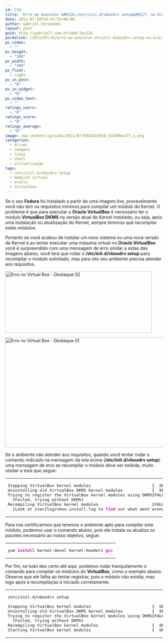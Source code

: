```yaml
---
id: 216
title: 'Erro ao executar &#8216;/etc/init.d/vboxdrv setup&#8217; no Oracle VirtualBox'
date: 2011-07-18T19:42:55+00:00
author: Gabriel Fernandes
layout: post
guid: http://gabrielf.com.br/wp0/?p=216
permalink: /2011/07/18/erro-ao-executar-etcinit-dvboxdrv-setup-no-oracle-virtualbox/
pv_video:
  - ""
pv_height:
  - "200"
pv_width:
  - "300"
pv_float:
  - right
pv_in_post:
  - "0"
pv_in_widget:
  - "0"
pv_video_text:
  - ""
ratings_users:
  - "0"
ratings_score:
  - "0"
ratings_average:
  - "0"
image: /wp-content/uploads/2011/07/5952425916_53390bea77_o.png
categories:
  - driver
  - imagens
  - linux
  - shell
  - virtualização
tags:
  - /etc/init.d/vboxdrv setup
  - máquina virtual
  - oracle
  - virtualbox
---
```

Se o seu **Fedora** foi instalado a partir de uma imagem live, provavelmente você não tem os requisitos mínimos para compilar um módulo do Kernel. O problema é que para executar o **Oracle VirtualBox** é necessário ter o módulo **VirtualBox DKMS** na versão atual do Kernel instalado, ou seja, após uma instalação ou atualização do Kernel, sempre teremos que recompilar estes módulos.

Portanto se você acabou de instalar um novo sistema ou uma nova versão de Kernel e ao tentar executar uma máquina virtual no **Oracle VirtualBox** você é surpreendido com uma mensagem de erro similar a estas das imagens abaixo, você terá que rodar o **/etc/init.d/vboxdrv setup** para recompilar o módulo solicitado, mas para isto seu ambiente precisa atender aos requisitos.

<!--more-->

[<img src="https://i2.wp.com/farm7.staticflickr.com/6125/5952425912_5b05614019.jpg?resize=469%2C197&#038;ssl=1" alt="Erro no Virtual Box - Destaque 02" width="469" height="197" data-recalc-dims="1" />](http://www.flickr.com/photos/nayamonia/5952425912/)

[<img src="https://i2.wp.com/farm7.staticflickr.com/6143/5952425916_383a17ed53_z.jpg?resize=510%2C352&#038;ssl=1" alt="Erro no Virtual Box - Destaque 01" width="510" height="352" data-recalc-dims="1" />](http://www.flickr.com/photos/nayamonia/5952425916/)

Se o ambiente não atender aos requisitos, quando você tentar rodar o comando indicado na mensagem da tela acima (**/etc/init.d/vboxdrv setup**) uma mensagem de erro ao recompilar o módulo deve ser exibida, muito similar a esta que segue:

<div class="wp_codebox">
  <table>
    <tr id="p21627">
      <td class="code" id="p216code27">
        <pre class="bash" style="font-family:monospace;">Stopping VirtualBox kernel modules                         <span style="color: #7a0874; font-weight: bold;">&#91;</span>  OK  <span style="color: #7a0874; font-weight: bold;">&#93;</span>
Uninstalling old VirtualBox DKMS kernel modules            <span style="color: #7a0874; font-weight: bold;">&#91;</span>  OK  <span style="color: #7a0874; font-weight: bold;">&#93;</span>
Trying to register the VirtualBox kernel modules using DKMS<span style="color: #7a0874; font-weight: bold;">&#91;</span>FALHOU<span style="color: #7a0874; font-weight: bold;">&#93;</span>
  <span style="color: #7a0874; font-weight: bold;">&#40;</span>Failed, trying without DKMS<span style="color: #7a0874; font-weight: bold;">&#41;</span>
Recompiling VirtualBox kernel modules                      <span style="color: #7a0874; font-weight: bold;">&#91;</span>FALHOU<span style="color: #7a0874; font-weight: bold;">&#93;</span>
  <span style="color: #7a0874; font-weight: bold;">&#40;</span>Look at <span style="color: #000000; font-weight: bold;">/</span>var<span style="color: #000000; font-weight: bold;">/</span>log<span style="color: #000000; font-weight: bold;">/</span>vbox-install.log to <span style="color: #c20cb9; font-weight: bold;">find</span> out what went wrong<span style="color: #7a0874; font-weight: bold;">&#41;</span></pre>
      </td>
    </tr>
  </table>
</div>

Para nos certificarmos que teremos o ambiente apto para compilar este módulo, podemos usar o comando abaixo, pois ele instala ou atualiza os pacotes necessário ao nosso objetivo, segue:

<div class="wp_codebox">
  <table>
    <tr id="p21628">
      <td class="code" id="p216code28">
        <pre class="bash" style="font-family:monospace;">yum <span style="color: #c20cb9; font-weight: bold;">install</span> kernel-devel kernel-headers <span style="color: #c20cb9; font-weight: bold;">gcc</span></pre>
      </td>
    </tr>
  </table>
</div>

Por fim, se tudo deu certo até aqui, podemos rodar tranquilamente o comando para compilar os módulos do **VirtualBox**, como o exemplo abaixo. Observe que ele falha ao tentar registrar, pois o módulo não existia, mas logo após a recompilação é iniciado corretamente:

<div class="wp_codebox">
  <table>
    <tr id="p21629">
      <td class="code" id="p216code29">
        <pre class="bash" style="font-family:monospace;"><span style="color: #000000; font-weight: bold;">/</span>etc<span style="color: #000000; font-weight: bold;">/</span>init.d<span style="color: #000000; font-weight: bold;">/</span>vboxdrv setup
&nbsp;
Stopping VirtualBox kernel modules                         <span style="color: #7a0874; font-weight: bold;">&#91;</span>  OK  <span style="color: #7a0874; font-weight: bold;">&#93;</span>
Uninstalling old VirtualBox DKMS kernel modules            <span style="color: #7a0874; font-weight: bold;">&#91;</span>  OK  <span style="color: #7a0874; font-weight: bold;">&#93;</span>
Trying to register the VirtualBox kernel modules using DKMS<span style="color: #7a0874; font-weight: bold;">&#91;</span>FALHOU<span style="color: #7a0874; font-weight: bold;">&#93;</span>
  <span style="color: #7a0874; font-weight: bold;">&#40;</span>Failed, trying without DKMS<span style="color: #7a0874; font-weight: bold;">&#41;</span>
Recompiling VirtualBox kernel modules                      <span style="color: #7a0874; font-weight: bold;">&#91;</span>  OK  <span style="color: #7a0874; font-weight: bold;">&#93;</span>
Starting VirtualBox kernel modules                         <span style="color: #7a0874; font-weight: bold;">&#91;</span>  OK  <span style="color: #7a0874; font-weight: bold;">&#93;</span></pre>
      </td>
    </tr>
  </table>
</div>